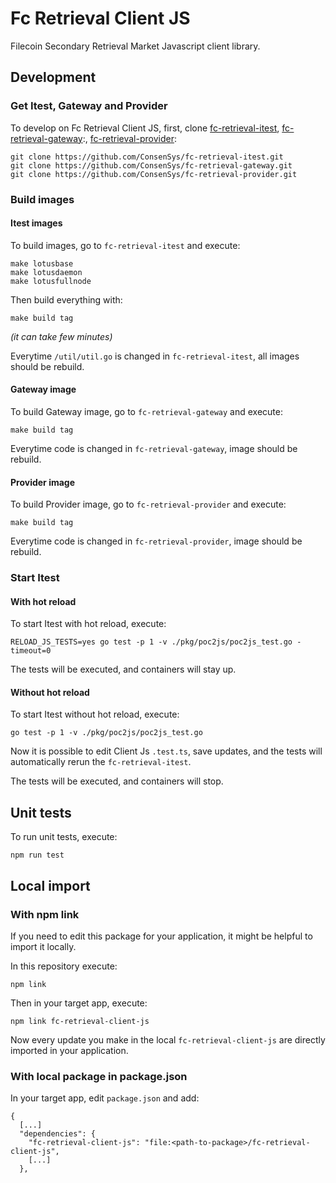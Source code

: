 # Fc Retrieval Client JS

Filecoin Secondary Retrieval Market Javascript client library.

## Development

### Get Itest, Gateway and Provider

To develop on Fc Retrieval Client JS, first, clone [fc-retrieval-itest](https://github.com/ConsenSys/fc-retrieval-itest), [fc-retrieval-gateway](https://github.com/ConsenSys/fc-retrieval-gateway):, [fc-retrieval-provider](https://github.com/ConsenSys/fc-retrieval-provider):

```
git clone https://github.com/ConsenSys/fc-retrieval-itest.git
git clone https://github.com/ConsenSys/fc-retrieval-gateway.git
git clone https://github.com/ConsenSys/fc-retrieval-provider.git
```

### Build images

#### Itest images

To build images, go to `fc-retrieval-itest` and execute:

```
make lotusbase
make lotusdaemon
make lotusfullnode
```

Then build everything with:

```
make build tag
```

<i>(it can take few minutes)</i>

Everytime `/util/util.go` is changed in `fc-retrieval-itest`, all images should be rebuild.

#### Gateway image

To build Gateway image, go to `fc-retrieval-gateway` and execute:

```
make build tag
```

Everytime code is changed in `fc-retrieval-gateway`, image should be rebuild.

#### Provider image

To build Provider image, go to `fc-retrieval-provider` and execute:

```
make build tag
```

Everytime code is changed in `fc-retrieval-provider`, image should be rebuild.

### Start Itest

#### With hot reload

To start Itest with hot reload, execute:

```
RELOAD_JS_TESTS=yes go test -p 1 -v ./pkg/poc2js/poc2js_test.go -timeout=0
```

The tests will be executed, and containers will stay up.

#### Without hot reload

To start Itest without hot reload, execute:

```
go test -p 1 -v ./pkg/poc2js/poc2js_test.go
```

Now it is possible to edit Client Js `.test.ts`, save updates, and the tests will automatically rerun the `fc-retrieval-itest`.

The tests will be executed, and containers will stop.

## Unit tests

To run unit tests, execute:

```
npm run test
```

## Local import

### With npm link

If you need to edit this package for your application, it might be helpful to import it locally.

In this repository execute:

```
npm link
```

Then in your target app, execute:

```
npm link fc-retrieval-client-js
```

Now every update you make in the local `fc-retrieval-client-js` are directly imported in your application.

### With local package in package.json

In your target app, edit `package.json` and add:

```
{
  [...]
  "dependencies": {
    "fc-retrieval-client-js": "file:<path-to-package>/fc-retrieval-client-js",
    [...]
  },
```
